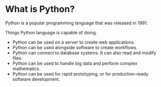 # What is Python?

Python is a popular programming language that was released in 1991.

Things Python language is capable of doing. 
- Python can be used on a server to create web applications.
- Python can be used alongside software to create workflows.
- Python can connect to database systems. It can also read and modify  files.
- Python can be used to handle big data and perform complex mathematics.
- Python can be used for rapid prototyping, or for production-ready software development.